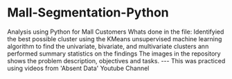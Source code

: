 # Mall-Segmentation-Python
Analysis using Python for Mall Customers
Whats done in the file: Identifyied the best possible cluster using the KMeans unsupervised machine learning algorithm to find the univariate, bivariate, and multivariate clusters ann performed summary statistics on the findings
The images in the repository shows the problem description, objectives and tasks.
 --- This was practiced using videos from 'Absent Data' Youtube Channel
